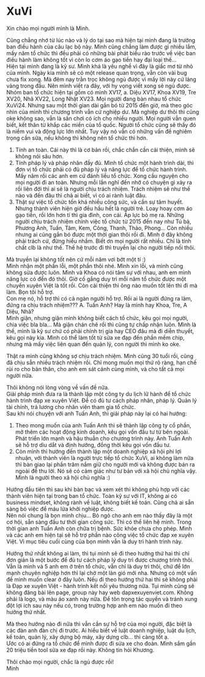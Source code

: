 # XuVi
Xin chào mọi người mình là Minh.  

Cũng chẳng nhớ từ lúc nào và lý do tại sao mà hiện tại mình đang là trưởng ban điều hành của câu lạc bộ này. Mình cũng chẳng làm được gì nhiều lắm, mấy năm tổ chức thì đều phải có những bài phát biểu rào trước về việc ban điều hành làm không tốt vì còn lo cơm áo gạo tiền hay đại loại thế...  
Hiện tại mình đang là kỹ sư. Mình khá là yêu nghề vì đây là giấc mơ từ nhỏ của mình. Ngày kia mình sẽ có một release quan trọng, vẫn còn vài bug chưa fix xong. Mà đêm nay trằn trọc không ngủ được vì mấy lời này cứ lảng vảng trong đầu. Nên mình viết ra đây, với hy vọng viết xong sẽ ngủ được.  
Nhóm ban tổ chức hiện tại gồm có mình XV17, a. Diệu XV17, Khoa XV19, Tre XV20, Nhã XV22, Long Nhật XV23. Mọi người đang bàn nhau tổ chức XuVi24. Nhưng sau một thời gian dài gắn bó từ 2015 đến giờ, mà theo góc nhìn của mình thì chương trình vẫn cứ nghiệp dư. Mà nghiệp dư thôi thì cũng oke không sao, vẫn là sân chơi có ích cho nhiều người. Mọi người vẫn quen biết, kết thân từ khắp các miền của tổ quốc. Người tổ chức cũng sẽ thấy đó là niềm vui và động lực lớn nhất. Tuy vậy nó vẫn có những vấn đề nghiêm trọng cần sửa, nếu không thì không nên tổ chức thì hơn.  
1. Tính an toàn. Cái này thì là cơ bản rồi, chắc chắn cần cải thiện, mình sẽ không nói sâu hơn.  
2. Tính pháp lý và pháp nhân đầy đủ. Mình tổ chức một hành trình dài, thì đơn vị tổ chức phải có đủ pháp lý và năng lực để tổ chức hành trình. Mấy năm rồi các anh em cứ đánh liều tổ chức. Xong cầu nguyện cho mọi người đi an toàn. Nhưng mỗi lần nghĩ đến nhỡ có chuyện gì xảy ra rồi liên đới thì ai sẽ là người chịu trách nhiệm. Trách nhiệm sẽ như thế nào và đến đâu thì chả ai biết, vì có ai rành luật đâu.  
3. Thật sự việc tổ chức tốn khá nhiều công sức, và cần sự tâm huyết. Nhưng thành viên hiện giờ đều hầu hết là người trẻ. Loay hoay cơm áo gạo tiền, rồi lớn hơn tí thì gia đình, con cái. Áp lực bỏ mẹ ra. Những người chịu trách nhiệm chính việc tổ chức từ 2015 đến nay như Tú bà, Phương Anh, Tuấn, Tâm, Kem, Công, Thanh, Thảo, Phong... Còn nhiều nhưng ai cũng gắn bó được một thời gian thôi rồi đi. Mình ở đây không phải trách cứ, đừng hiểu nhầm. Biết ơn mọi người rất nhiều. Chỉ là tính chất clb là như thế. Thế hệ trước đi thì truyền lại cho người tiếp nối thôi.  

Mà truyền lại không tốt nên cứ mỗi năm vơi bớt một tí :)  
Mình nhận một phần lỗi, một phần thôi nhé. Mình xin lỗi, và mình cũng không sửa được luôn. Mình và Khoa có nói tâm sự với nhau, anh em mình năng lực có đến đó thôi. Giờ cố gắng duy trì mỗi năm tổ chức được một chuyến xuyên Việt là tốt rồi. Còn cải thiện thì ông nào muốn tốt lên thì đi mà làm. Bọn tôi hỗ trợ.  
Con mẹ nó, hỗ trợ thì có cả ngàn người hỗ trợ. Rồi ai là người đứng ra làm, đứng ra chịu trách nhiệm??? A. Tuấn Anh? Hay là mình hay Khoa, Tre, A Diệu, Nhã?  
Mình giận, nhưng giận mình không biết cách tổ chức, kêu gọi mọi người, chia việc bla bla... Mà giận chán chê rồi thì cũng tự chấp nhận luôn. Mình là thế, mình là kỹ sư chứ có phải chính trị gia hay CEO đâu mà đi diễn thuyết, kêu gọi này kia. Mình có thể làm tốt từ sửa xe đạp đến phần mềm chip, nhưng mà mấy việc liên quan đến quản lý, con người thì mình ko oke.

Thật ra mình cũng không sợ chịu trách nhiệm. Mình cũng 30 tuổi rồi, cũng đã chịu sẵn nhiều trách nhiệm rồi. Chỉ mong muốn mọi thứ rõ ràng, hạn chế rủi ro cho bản thân, cho anh em sát cánh cùng mình, và cho tất cả mọi người nữa.  

Thôi không nói lòng vòng về vấn đề nữa.  
Giải pháp mình đưa ra là thành lập một công ty du lịch lữ hành để tổ chức hành trình đạp xe xuyên Việt. Để có đủ tư cách pháp nhân, pháp lý. Quản lý tài chính, trả lương cho nhân viên tham gia tổ chức.  
Sau khi nói chuyện với anh Tuấn Anh, thì giải pháp này lại có hai hướng:  
1. Theo mong muốn của anh Tuấn Anh thì sẽ thành lập công ty cổ phần, mở thêm các hoạt động kinh doanh, kêu gọi vốn đầu tư từ bên ngoài. Phát triển lớn mạnh và hậu thuẫn cho chương trình này. Anh Tuấn Anh sẽ hỗ trợ dìu dắt và định hướng, đồng thời kêu gọi vốn đầu tư.  
2. Còn mình thì hướng đến thành lập một doanh nghiệp xã hội phi lợi nhuận, với thành viên là người trực tiếp tổ chức XuVi, ai không làm nữa thì bàn giao lại phần trăm nắm giữ cho người mới và không được bán ra ngoài để thu lời. Nó sẽ có cảm giác như tư bản với xã hội chủ nghĩa vậy. Mình là người theo xã hội chủ nghĩa :)  

Hướng đầu tiên thì sau khi bàn bạc và xem xét thì không phù hợp với các thành viên hiện tại trong ban tổ chức. Toàn kỹ sư với IT, không ai có business mindset, không rành về luật, không biết kế toán. Cũng chả ai sẵn sàng bỏ việc để máu lửa khởi nghiệp được.  
Nên nói chung là bọn mình chịu... Bỏ ngỏ cho anh em nào thấy đây là một cơ hội, sẵn sàng đầu tư thời gian công sức. Thì có thể liên hệ mình. Trong thời gian anh Tuấn Anh còn chữa trị bệnh. Sức khỏe chưa cho phép. Mình và các anh em hiện tại sẽ hỗ trợ phần nào công việc tổ chức đạp xe xuyên Việt. Vì mục tiêu cuối cùng của bọn mình vẫn là duy trì hành trình này.  

Hướng thứ nhất không ai làm, thì tụi mình sẽ đi theo hướng thứ hai thì chỉ đơn giản là một bước để đủ tư cách pháp lý duy trì được chương trình thôi. Vẫn là mình và 5 anh em ở trên tổ chức, vẫn chỉ là duy trì thôi, chứ để lớn mạnh chuyên nghiệp hơn thì lại chờ một làn gió mới nha. Nhưng có một vấn đề mình muốn clear ở đây luôn. Nếu đi theo hướng thứ hai thì sẽ không phải là Đạp xe xuyên Việt - hành trình kết nối yêu thương nữa. Tụi mình cũng sẽ không đăng bài lên page, group này hay web dapxexuyenviet.com. Không phải là logo, và màu áo xanh này nữa. Để tôn trọng tác quyền và tránh xung đột lợi ích sau này nếu có, trong trường hợp anh em nào muốn đi theo hướng thứ nhất.  

Mà theo hướng nào đi nữa thì vẫn cần sự hỗ trợ của mọi người, đặc biệt là các đàn anh đàn chị đi trước. Ai hiểu biết về luật doanh nghiệp, luật du lịch, kế toán, quản lý, xây dựng bộ máy, xây dựng clb... thì càng tốt ạ.  
Ước có ai đứng ra tổ chức để mình được đi sửa xe cho đoàn. Mình sắm gần 20 triệu tiền tool sửa xe đạp rồi này. Không tin hỏi Khương.  

Thôi chào mọi người, chắc là ngủ được rồi!  
Minh